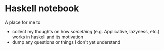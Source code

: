 # Haskell notebook

A place for me to

- collect my thoughts on how *something* (e.g. Applicative, lazyness, etc.) works in haskell and its motivation
- dump any questions or things I don't yet understand

